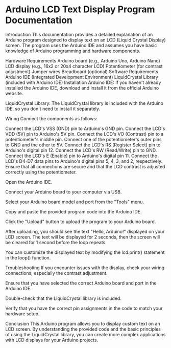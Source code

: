 # Arduino LCD Text Display Program Documentation

Introduction
This documentation provides a detailed explanation of an Arduino program designed to display text on an LCD (Liquid Crystal Display) screen. The program uses the Arduino IDE and assumes you have basic knowledge of Arduino programming and hardware components.

Hardware Requirements
Arduino board (e.g., Arduino Uno, Arduino Nano)
LCD display (e.g., 16x2 or 20x4 character LCD)
Potentiometer (for contrast adjustment)
Jumper wires
Breadboard (optional)
Software Requirements
Arduino IDE (Integrated Development Environment)
LiquidCrystal Library (included with Arduino IDE)
Installation
Arduino IDE: If you haven't already installed the Arduino IDE, download and install it from the official Arduino website.

LiquidCrystal Library: The LiquidCrystal library is included with the Arduino IDE, so you don't need to install it separately.

Wiring
Connect the components as follows:

Connect the LCD's VSS (GND) pin to Arduino's GND pin.
Connect the LCD's VDD (5V) pin to Arduino's 5V pin.
Connect the LCD's VO (Contrast) pin to a potentiometer's middle pin. Connect one of the potentiometer's outer pins to GND and the other to 5V.
Connect the LCD's RS (Register Select) pin to Arduino's digital pin 12.
Connect the LCD's RW (Read/Write) pin to GND.
Connect the LCD's E (Enable) pin to Arduino's digital pin 11.
Connect the LCD's D4-D7 data pins to Arduino's digital pins 5, 4, 3, and 2, respectively.
Ensure that all connections are secure and that the LCD contrast is adjusted correctly using the potentiometer.


Open the Arduino IDE.

Connect your Arduino board to your computer via USB.

Select your Arduino board model and port from the "Tools" menu.

Copy and paste the provided program code into the Arduino IDE.

Click the "Upload" button to upload the program to your Arduino board.

After uploading, you should see the text "Hello, Arduino!" displayed on your LCD screen. The text will be displayed for 2 seconds, then the screen will be cleared for 1 second before the loop repeats.

You can customize the displayed text by modifying the lcd.print() statement in the loop() function.

Troubleshooting
If you encounter issues with the display, check your wiring connections, especially the contrast adjustment.

Ensure that you have selected the correct Arduino board and port in the Arduino IDE.

Double-check that the LiquidCrystal library is included.

Verify that you have the correct pin assignments in the code to match your hardware setup.

Conclusion
This Arduino program allows you to display custom text on an LCD screen. By understanding the provided code and the basic principles of using the LiquidCrystal library, you can create more complex applications with LCD displays for your Arduino projects.






